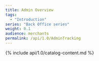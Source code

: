 ```yaml
---
title: Admin Overview
tags:
  - "Introduction"
series: "Back Office series"
weight: 0.1
audience: merchants
permalink: /api/1.0/AdminTracking
---
```

{% include api/1.0/catalog-content.md %}
